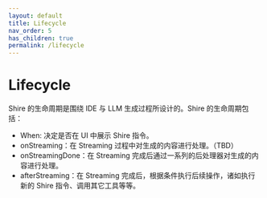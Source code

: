 ```yaml
---
layout: default
title: Lifecycle
nav_order: 5
has_children: true
permalink: /lifecycle
---
```


# Lifecycle

Shire 的生命周期是围绕 IDE 与 LLM 生成过程所设计的。Shire 的生命周期包括：

- When: 决定是否在 UI 中展示 Shire 指令。
- onStreaming：在 Streaming 过程中对生成的内容进行处理。（TBD）
- onStreamingDone：在 Streaming 完成后通过一系列的后处理器对生成的内容进行处理。
- afterStreaming：在 Streaming 完成后，根据条件执行后续操作，诸如执行新的 Shire 指令、调用其它工具等等。
